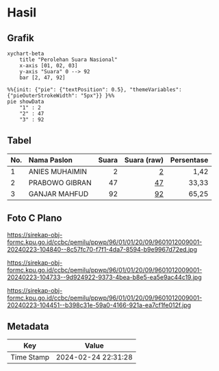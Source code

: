 # Hasil

## Grafik

```mermaid
xychart-beta
    title "Perolehan Suara Nasional"
    x-axis [01, 02, 03]
    y-axis "Suara" 0 --> 92
    bar [2, 47, 92]
```

```mermaid
%%{init: {"pie": {"textPosition": 0.5}, "themeVariables": {"pieOuterStrokeWidth": "5px"}} }%%
pie showData
    "1" : 2
    "2" : 47
    "3" : 92
```

## Tabel

| No. | Nama Paslon    | Suara | Suara (raw) | Persentase |
|:--- |:-------------- | -----:| -----------:| ----------:|
| 1   | ANIES MUHAIMIN | 2     | [2][p-1]    | 1,42       |
| 2   | PRABOWO GIBRAN | 47    | [47][p-2]   | 33,33      |
| 3   | GANJAR MAHFUD  | 92    | [92][p-3]   | 65,25      |


[p-1]: https://github.com/gigit-pemilu/pemilu-2024/blob/main/pilpres/hitung-suara/sub/96-papua-barat-daya/sub/01-sorong/sub/01-makbon/sub/2009-bainkete/sub/001-tps/sub/paslon-1.txt
[p-2]: https://github.com/gigit-pemilu/pemilu-2024/blob/main/pilpres/hitung-suara/sub/96-papua-barat-daya/sub/01-sorong/sub/01-makbon/sub/2009-bainkete/sub/001-tps/sub/paslon-2.txt
[p-3]: https://github.com/gigit-pemilu/pemilu-2024/blob/main/pilpres/hitung-suara/sub/96-papua-barat-daya/sub/01-sorong/sub/01-makbon/sub/2009-bainkete/sub/001-tps/sub/paslon-3.txt

## Foto C Plano

https://sirekap-obj-formc.kpu.go.id/ccbc/pemilu/ppwp/96/01/01/20/09/9601012009001-20240223-104840--8c57fc70-f7f1-4da7-8594-b9e9967d72ed.jpg

https://sirekap-obj-formc.kpu.go.id/ccbc/pemilu/ppwp/96/01/01/20/09/9601012009001-20240223-104733--9d924922-9373-4bea-b8e5-ea5e9ac44c19.jpg

https://sirekap-obj-formc.kpu.go.id/ccbc/pemilu/ppwp/96/01/01/20/09/9601012009001-20240223-104451--b398c31e-59a0-4166-921a-ea7cf1fe012f.jpg


## Metadata

| Key        | Value               |
| ---------- | ------------------- |
| Time Stamp | 2024-02-24 22:31:28 |



